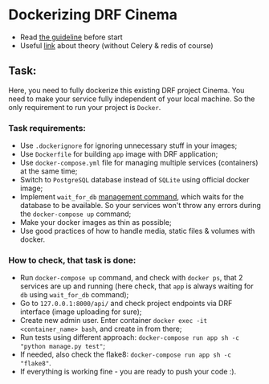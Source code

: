 # Dockerizing DRF Cinema

- Read [the guideline](https://github.com/mate-academy/py-task-guideline/blob/main/README.md) before start
- Useful [link](https://saasitive.com/tutorial/django-celery-redis-postgres-docker-compose/) about theory
  (without Celery & redis of course)

## Task:

Here, you need to fully dockerize this existing DRF project Cinema.
You need to make your service fully independent of your local machine.
So the only requirement to run your project is `Docker`.

### Task requirements:

- Use `.dockerignore` for ignoring unnecessary stuff in your images;
- Use `Dockerfile` for building `app` image with DRF application;
- Use `docker-compose.yml` file for managing multiple services (containers) at the same time;
- Switch to `PostgreSQL` database instead of `SQLite` using official docker image;
- Implement `wait_for_db`
  [management command](https://docs.djangoproject.com/en/4.2/howto/custom-management-commands/),
  which waits for the database to be available.
  So your services won't throw any errors during the `docker-compose up` command;
- Make your docker images as thin as possible;
- Use good practices of how to handle media, static files & volumes with docker.

### How to check, that task is done:

- Run `docker-compose up` command, and check with `docker ps`, that 2 services are up and running
  (here check, that `app` is always waiting for `db` using `wait_for_db` command);
- Go to `127.0.0.1:8000/api/` and check project endpoints via DRF interface (image uploading for sure);
- Create new admin user. Enter container `docker exec -it <container_name> bash`, and create in from there;
- Run tests using different approach: `docker-compose run app sh -c "python manage.py test"`;
- If needed, also check the flake8: `docker-compose run app sh -c "flake8"`.
- If everything is working fine - you are ready to push your code :).
